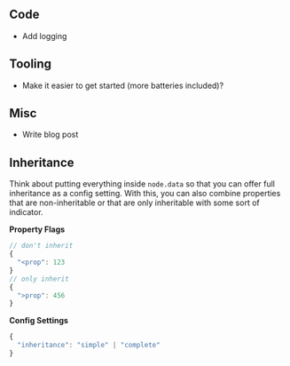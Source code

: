 ## Code

- Add logging

## Tooling

- Make it easier to get started (more batteries included)?

## Misc

- Write blog post

## Inheritance

Think about putting everything inside `node.data` so that you can offer full inheritance as a config setting. With this, you can also combine properties that are non-inheritable or that are only inheritable with some sort of indicator.

**Property Flags**

```javascript
// don't inherit
{
  "<prop": 123
}
// only inherit
{
  ">prop": 456
}
```

**Config Settings**

```javascript
{
  "inheritance": "simple" | "complete"
}
```
